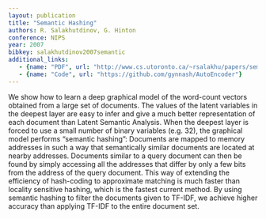 ```yaml
---
layout: publication
title: "Semantic Hashing"
authors: R. Salakhutdinov, G. Hinton
conference: NIPS
year: 2007
bibkey: salakhutdinov2007semantic
additional_links:
   - {name: "PDF", url: "http://www.cs.utoronto.ca/~rsalakhu/papers/semantic_final.pdf"}
   - {name: "Code", url: "https://github.com/gynnash/AutoEncoder"}
---
```

We show how to learn a deep graphical model of the word-count
vectors obtained from a large set of documents. The values of the
latent variables in the deepest layer are easy to infer and give a
much better representation of each document than Latent Semantic
Analysis. When the deepest layer is forced to use a small number of
binary variables (e.g. 32), the graphical model performs “semantic
hashing”: Documents are mapped to memory addresses in such a
way that semantically similar documents are located at nearby addresses.
Documents similar to a query document can then be found
by simply accessing all the addresses that differ by only a few bits
from the address of the query document. This way of extending the
efficiency of hash-coding to approximate matching is much faster
than locality sensitive hashing, which is the fastest current method.
By using semantic hashing to filter the documents given to TF-IDF,
we achieve higher accuracy than applying TF-IDF to the entire document
set.
